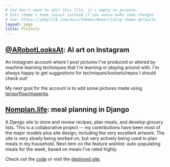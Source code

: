 ```yaml
---
# You don't need to edit this file, it's empty on purpose.
# Edit theme's home layout instead if you wanna make some changes
# See: https://jekyllrb.com/docs/themes/#overriding-theme-defaults
layout: page
title: Projects
---
```

## [@ARobotLooksAt](https://www.instagram.com/arobotlooksat/): AI art on Instagram

An Instagram account where I post pictures I've produced or altered by machine learning techniques that I'm learning or playing around with. I'm always happy to get suggestions for techniques/toolsets/repos I should check out!

My next goal for the account is to add some pictures made using [tensorflow/magenta](https://github.com/tensorflow/magenta).


## [Nomplan.life](http://nomplan.life/): meal planning in Django

A Django site to store and review recipes, plan meals, and develop grocery lists. This is a collaborative project -- my contributions have been most of the major models plus site design, including the very excellent artwork. The site is very slowly being worked on, but very actively being used to plan meals in my household. Next item on the feature wishlist: auto-populating meals for the week, based on meals I've rated highly.

Check out the [code](https://github.com/goobers/themenu) or visit the [deployed site](http://nomplan.life/).

